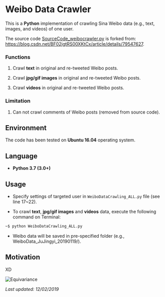 # Weibo Data Crawler

This is a **Python** implementation of crawling Sina Weibo data (e.g., text, images, and videos) of one user.

The source code [SourceCode_weibocrawler.py](https://github.com/HeZhang1994/weibo-data-crawling/blob/master/SourceCode_weibocrawler.py) is forked from: https://blog.csdn.net/BF02jgtRS00XKtCx/article/details/79547627.

### Functions

1. Crawl **text** in original and re-tweeted Weibo posts.

2. Crawl **jpg/gif images** in original and re-tweeted Weibo posts.

3. Crawl **videos** in original and re-tweeted Weibo posts.

### Limitation

1. Can not crawl comments of Weibo posts (removed from source code).

## Environment

The code has been tested on **Ubuntu 16.04** operating system.

## Language

* __Python 3.7 (3.0+)__

## Usage

* Specify settings of targeted user in ```WeiboDataCrawling_ALL.py``` file (see line 17~22).

* To crawl **text**, **jpg/gif images** and **videos** data, execute the following command on Terminal:
```bash
~$ python WeiboDataCrawling_ALL.py
```

* Weibo data will be saved in pre-specified folder (e.g., WeiboData_JuJingyi_20190119/).

## Motivation

XD

![Equivariance](https://github.com/HeZhang1994/weibo-data-crawling/blob/master/JuJingyi.jpg)

<i>Last updated: 12/02/2019</i>
